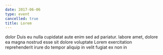 ```yaml
---
date: 2017-06-06
type: event
cancelled: true
title: Lorem
---
```

dolor Duis eu nulla cupidatat aute enim sed ad pariatur. labore amet, dolore ea magna nostrud esse sit dolore voluptate Lorem exercitation reprehenderit irure do tempor aliquip in velit fugiat ex non in